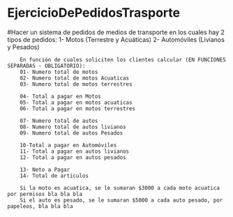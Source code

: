# EjercicioDePedidosTrasporte

#Hacer un sistema de pedidos de medios de transporte en los cuales hay 2 tipos de pedidos:
        1- Motos (Terrestre y Acuáticas)
        2- Automóviles (Livianos y Pesados)

        En función de cuales soliciten los clientes calcular (EN FUNCIONES SEPARADAS - OBLIGATORIO):
        01- Numero total de motos
        02- Numero total de motos Acuaticas
        03- Numero total de motos terrestres

        04- Total a pagar en Motos
        05- Total a pagar en motos acuaticas
        06- Total a pagar en motos terrestres
        
        07- Numero total de autos
        08- Numero total de autos livianos
        09- Numero total de autos Pesados

        10-Total a pagar en Automóviles
        11- Total a pagar en autos livianos
        12- Total a pagar en autos pesados
        
        13- Neto a Pagar
        14- Total de articulos

        Si la moto es acuatica, se le sumaran $3000 a cada moto acuatica por permisos bla bla bla
        Si el auto es pesado, se le sumaran $5000 a cada auto pesado, por papeleos, bla bla bla
